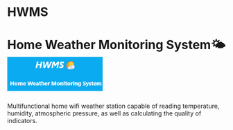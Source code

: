 # HWMS

<h1>Home Weather Monitoring System🌤️<img src="github/logo_HWMS.png" style="width: 220px;"></h1>

Multifunctional home wifi weather station capable of reading temperature, humidity, atmospheric pressure, as well as calculating the quality of indicators.
